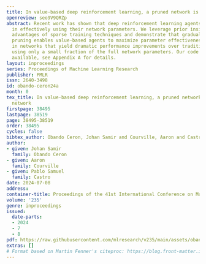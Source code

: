 ```yaml
---
title: In value-based deep reinforcement learning, a pruned network is a good network
openreview: seo9V9QRZp
abstract: Recent work has shown that deep reinforcement learning agents have difficulty
  in effectively using their network parameters. We leverage prior insights into the
  advantages of sparse training techniques and demonstrate that gradual magnitude
  pruning enables value-based agents to maximize parameter effectiveness. This results
  in networks that yield dramatic performance improvements over traditional networks,
  using only a small fraction of the full network parameters. Our code is publicly
  available, see Appendix A for details.
layout: inproceedings
series: Proceedings of Machine Learning Research
publisher: PMLR
issn: 2640-3498
id: obando-ceron24a
month: 0
tex_title: In value-based deep reinforcement learning, a pruned network is a good
  network
firstpage: 38495
lastpage: 38519
page: 38495-38519
order: 38495
cycles: false
bibtex_author: Obando Ceron, Johan Samir and Courville, Aaron and Castro, Pablo Samuel
author:
- given: Johan Samir
  family: Obando Ceron
- given: Aaron
  family: Courville
- given: Pablo Samuel
  family: Castro
date: 2024-07-08
address:
container-title: Proceedings of the 41st International Conference on Machine Learning
volume: '235'
genre: inproceedings
issued:
  date-parts:
  - 2024
  - 7
  - 8
pdf: https://raw.githubusercontent.com/mlresearch/v235/main/assets/obando-ceron24a/obando-ceron24a.pdf
extras: []
# Format based on Martin Fenner's citeproc: https://blog.front-matter.io/posts/citeproc-yaml-for-bibliographies/
---
```

